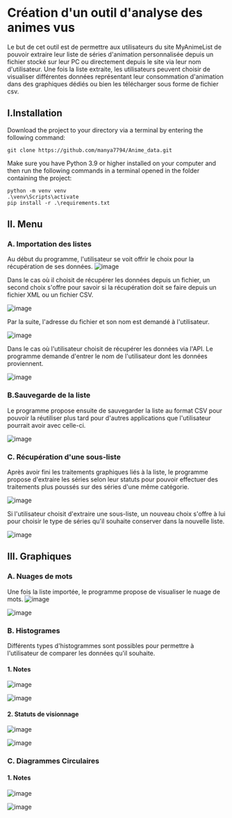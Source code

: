 # Création d'un outil d'analyse des animes vus 

Le but de cet outil est de permettre aux utilisateurs du site MyAnimeList de pouvoir extraire leur liste de séries d'animation personnalisée depuis un fichier stocké sur leur PC ou directement depuis le site via leur nom d'utilisateur. Une fois la liste extraite, les utilisateurs peuvent choisir de visualiser différentes données représentant leur consommation d'animation dans des graphiques dédiés ou bien les télécharger sous forme de fichier csv.

## I.Installation
Download the project to your directory via a terminal by entering the following command:
```
git clone https://github.com/manya7794/Anime_data.git
```
Make sure you have Python 3.9 or higher installed on your computer and then run the following commands in a terminal opened in the folder containing the project:
```
python -m venv venv
.\venv\Scripts\activate
pip install -r .\requirements.txt
```

## II. Menu
### A. Importation des listes
Au début du programme, l'utilisateur se voit offrir le choix pour la récupération de ses données.
![image](https://user-images.githubusercontent.com/72400479/167317467-1063473f-99b8-43ee-a4b8-0eda5c98732f.png)


Dans le cas où il choisit de récupérer les données depuis un fichier, un second choix s'offre pour savoir si la récupération doit se faire depuis un fichier XML ou un fichier CSV.

![image](https://user-images.githubusercontent.com/72400479/167317770-52613bd0-36b8-4228-b1c6-550bba39b4a6.png)

Par la suite, l'adresse du fichier et son nom est demandé à l'utilisateur.

![image](https://user-images.githubusercontent.com/72400479/167317812-28ab90b3-2fa3-400d-b9b9-953e4b7109eb.png)

Dans le cas où l'utilisateur choisit de récupérer les données via l'API. Le programme demande d'entrer le nom de l'utilisateur dont les données proviennent.

![image](https://user-images.githubusercontent.com/72400479/167317740-bc3506ed-b412-4d26-9eaf-88ee068f6c0b.png)

### B.Sauvegarde de la liste
Le programme propose ensuite de sauvegarder la liste au format CSV pour pouvoir la réutiliser plus tard pour d'autres applications que l'utilisateur pourrait avoir avec celle-ci.

![image](https://user-images.githubusercontent.com/72400479/167317434-5dd3fd24-b4cd-4b37-8fe5-c8922e49b8a8.png)

### C. Récupération d'une sous-liste
Après avoir fini les traitements graphiques liés à la liste, le programme propose d'extraire les séries selon leur statuts pour pouvoir effectuer des traitements plus poussés sur des séries d'une même catégorie.

![image](https://user-images.githubusercontent.com/72400479/167317570-ccd2977b-6fcf-42c5-9a85-0c4b38201a04.png)

Si l'utilisateur choisit d'extraire une sous-liste, un nouveau choix s'offre à lui pour choisir le type de séries qu'il souhaite conserver dans la nouvelle liste.

![image](https://user-images.githubusercontent.com/72400479/167318124-74fcaa41-e4a6-44be-b987-2a1b5bbc8cab.png)


## III. Graphiques

### A. Nuages de mots
Une fois la liste importée, le programme propose de visualiser le nuage de mots.
![image](https://user-images.githubusercontent.com/72400479/167317719-093a01e2-b849-45dc-8c37-2300b7d2200b.png)

![image](https://user-images.githubusercontent.com/72400479/167318012-085a4273-7680-4990-bc5f-0c0dda0c4de8.png)


### B. Histogrames
Différents types d'histogrammes sont possibles pour permettre à l'utilisateur de comparer les données qu'il souhaite. 
#### 1. Notes 
![image](https://user-images.githubusercontent.com/72400479/167317661-6277e586-92dc-4a4b-b4f2-a1f0a7d79003.png)

![image](https://user-images.githubusercontent.com/72400479/167318046-f6f7e1de-b976-4ba5-a45a-87a9c9b64b1b.png)


#### 2. Statuts de visionnage
![image](https://user-images.githubusercontent.com/72400479/167317703-abcc7a70-eedf-492b-a0b9-f01b287044b6.png)

![image](https://user-images.githubusercontent.com/72400479/167318097-42083cfc-2eb9-4f97-94f4-c1dda7e433aa.png)


### C. Diagrammes Circulaires
#### 1. Notes
![image](https://user-images.githubusercontent.com/72400479/167317678-1fb54ee2-d720-4f0f-8c01-33587afd654d.png)

![image](https://user-images.githubusercontent.com/72400479/167318064-c39c4c99-34c7-4529-a2b1-e896925516d1.png)

